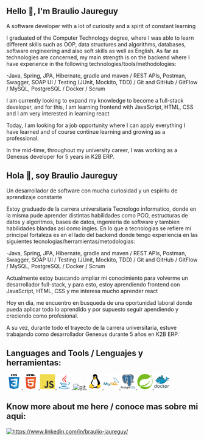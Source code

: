 ## Hello 👋, I'm Braulio Jaureguy
A software developer with a lot of curiosity and a spirit of constant learning

I graduated of the Computer Technology degree, where I was able to learn different skills such as OOP, data structures and algorithms, databases, software engineering and also soft skills as well as English. As far as technologies are concerned, my main strength is on the backend where I have experience in the following technologies/tools/methodologies:

-Java, Spring, JPA, Hibernate, gradle and maven / REST APIs, Postman, Swagger, SOAP UI / Testing (JUnit, Mockito, TDD) / Git and GitHub / GitFlow / MySQL, PostgreSQL / Docker / Scrum

I am currently looking to expand my knowledge to become a full-stack developer, and for this, I am learning frontend with JavaScript, HTML, CSS and I am very interested in learning react

Today, I am looking for a job opportunity where I can apply everything I have learned and of course continue learning and growing as a professional.

In the mid-time, throughout my university career, I was working as a Genexus developer for 5 years in K2B ERP.
 
## Hola 👋, soy Braulio Jaureguy
Un desarrollador de software con mucha curiosidad y un espiritu de aprendizaje constante

Estoy graduado de la carrera universitaria Tecnologo informatico, donde en la misma pude aprender distintas habilidades como POO, estructuras de datos y algoritmos, bases de datos, ingenieria de software y tambien habilidades blandas asi como ingles. En lo que a tecnologias se refiere mi principal fortaleza es en el lado del backend donde tengo experiencia en las siguientes tecnologias/herramientas/metodologias:

-Java, Spring, JPA, Hibernate, gradle and maven / REST APIs, Postman, Swagger, SOAP UI / Testing (JUnit, Mockito, TDD) / Git and GitHub / GitFlow / MySQL, PostgreSQL / Docker / Scrum

Actualmente estoy buscando ampliar mi conocimiento para volverme un desarrollador full-stack, y para esto, estoy aprendiendo frontend con JavaScript, HTML, CSS y me interesa mucho aprender react

Hoy en dia, me encuentro en busqueda de una oportunidad laboral donde pueda aplicar todo lo aprendido y por supuesto seguir apendiendo y creciendo como profesional.

A su vez, durante todo el trayecto de la carrera universitaria, estuve trabajando como desarrollador Genexus durante 5 años en K2B ERP.

## Languages and Tools / Lenguajes y herramientas:

  <a href="https://www.w3schools.com/css/" target="_blank" rel="noreferrer"> 
    <img src="https://raw.githubusercontent.com/devicons/devicon/master/icons/css3/css3-original-wordmark.svg" alt="css3" width="40" height="40"/> 
  </a>
  <a href="https://www.w3.org/html/" target="_blank" rel="noreferrer"> 
    <img src="https://raw.githubusercontent.com/devicons/devicon/master/icons/html5/html5-original-wordmark.svg" alt="html5" width="40" height="40"/> 
  </a>
  <a href="https://developer.mozilla.org/en-US/docs/Web/JavaScript" target="_blank" rel="noreferrer"> 
    <img src="https://raw.githubusercontent.com/devicons/devicon/master/icons/javascript/javascript-original.svg" alt="javascript" width="40" height="40"/> 
  </a>
  <a href="https://www.java.com" target="_blank" rel="noreferrer"> 
    <img src="https://raw.githubusercontent.com/devicons/devicon/master/icons/java/java-original.svg" alt="java" width="40" height="40"/> 
  </a>
  <a href="https://git-scm.com/" target="_blank" rel="noreferrer"> 
    <img src="https://www.vectorlogo.zone/logos/git-scm/git-scm-icon.svg" alt="git" width="40" height="40"/> 
  </a>
  <a href="https://www.linux.org/" target="_blank" rel="noreferrer"> 
    <img src="https://raw.githubusercontent.com/devicons/devicon/master/icons/linux/linux-original.svg" alt="linux" width="40" height="40"/> 
  </a>
  <a href="https://www.mysql.com/" target="_blank" rel="noreferrer"> 
    <img src="https://raw.githubusercontent.com/devicons/devicon/master/icons/mysql/mysql-original-wordmark.svg" alt="mysql" width="40" height="40"/> 
  </a>
  <a href="https://www.postgresql.org" target="_blank" rel="noreferrer"> 
    <img src="https://raw.githubusercontent.com/devicons/devicon/master/icons/postgresql/postgresql-original-wordmark.svg" alt="postgresql" width="40" height="40"/> 
  </a>
  <a href="https://spring.io/projects/spring-boot" target="_blank" rel="noreferrer"> 
    <img src="https://raw.githubusercontent.com/devicons/devicon/master/icons/spring/spring-original.svg" alt="springboot" width="40" height="40"/> 
  </a>
  <a href="https://www.docker.com/" target="_blank" rel="noreferrer"> 
    <img src="https://raw.githubusercontent.com/devicons/devicon/master/icons/docker/docker-original-wordmark.svg" alt="docker" width="40" height="40"/> 
  </a>


## Know more about me here / conoce mas sobre mi aqui:
<p align="left">
<a href="https://www.linkedin.com/in/braulio-jaureguy/" target="blank"><img align="center" src="https://raw.githubusercontent.com/rahuldkjain/github-profile-readme-generator/master/src/images/icons/Social/linked-in-alt.svg" alt="https://www.linkedin.com/in/braulio-jaureguy/" height="30" width="40" /></a>
</p>


